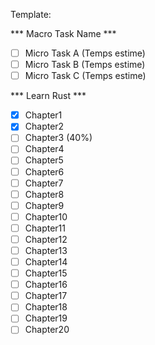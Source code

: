 Template:

*** Macro Task Name ***
- [ ] Micro Task A (Temps estime) 
- [ ] Micro Task B (Temps estime)
- [ ] Micro Task C (Temps estime)

*** Learn Rust ***
- [x] Chapter1
- [x] Chapter2
- [ ] Chapter3 (40%)
- [ ] Chapter4
- [ ] Chapter5
- [ ] Chapter6
- [ ] Chapter7
- [ ] Chapter8
- [ ] Chapter9
- [ ] Chapter10
- [ ] Chapter11
- [ ] Chapter12
- [ ] Chapter13
- [ ] Chapter14
- [ ] Chapter15
- [ ] Chapter16
- [ ] Chapter17
- [ ] Chapter18
- [ ] Chapter19
- [ ] Chapter20
